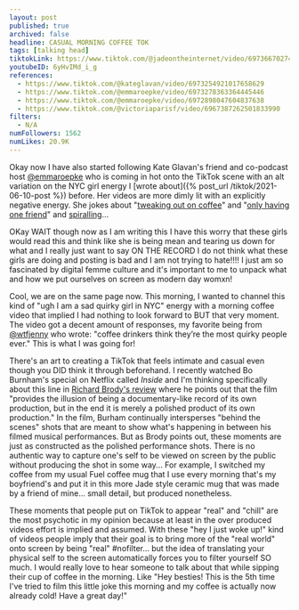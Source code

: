 ```yaml
---
layout: post
published: true
archived: false
headline: CASUAL MORNING COFFEE TOK
tags: [talking head]
tiktokLink: https://www.tiktok.com/@jadeontheinternet/video/6973667027495980294
youtubeID: 6yHvIMd_i_g
references:
  - https://www.tiktok.com/@kateglavan/video/6973254921017658629
  - https://www.tiktok.com/@emmaroepke/video/6973278363364445446
  - https://www.tiktok.com/@emmaroepke/video/6972898047604837638
  - https://www.tiktok.com/@victoriaparisf/video/6967387262501833990
filters:
  - N/A
numFollowers: 1562
numLikes: 20.9K
---
```


Okay now I have also started following Kate Glavan's friend and co-podcast host [@emmaroepke](https://www.tiktok.com/@emmaroepke?) who is coming in hot onto the TikTok scene with an alt variation on the NYC girl energy I [wrote about]({% post_url /tiktok/2021-06-10-post %}) before. Her videos are more dimly lit with an explicitly negative energy. She jokes about "[tweaking out on coffee](https://www.tiktok.com/@emmaroepke/video/6973278363364445446)" and "[only having one friend](https://www.tiktok.com/@emmaroepke/video/6971590689582861573)" and [spiralling](https://www.tiktok.com/@emmaroepke/video/6973630341445586182)... 

OKay WAIT though now as I am writing this I have this worry that these girls would read this and think like she is being mean and tearing us down for what and I really just want to say ON THE RECORD I do not think what these girls are doing and posting is bad and I am not trying to hate!!!! I just am so fascinated by digital femme culture and it's important to me to unpack what and how we put ourselves on screen as modern day womxn! 

Cool, we are on the same page now. This morning, I wanted to channel this kind of "ugh I am a sad quirky girl in NYC" energy with a morning coffee video that implied I had nothing to look forward to BUT that very moment. The video got a decent amount of responses, my favorite being from [@wtfjenny](https://www.tiktok.com/@wtfjenny?) who wrote: "coffee drinkers think they’re the most quirky people ever." This is what I was going for! 

There's an art to creating a TikTok that feels intimate and casual even though you DID think it through beforehand. I recently watched Bo Burnham's special on Netflix called *Inside* and I'm thinking specifically about this line in [Richard Brody's review](https://www.newyorker.com/culture/the-front-row/bo-burnham-and-the-possibilities-of-the-cinematic-selfie) where he points out that the film "provides the illusion of being a documentary-like record of its own production, but in the end it is merely a polished product of its own production." In the film, Burham continually intersperses "behind the scenes" shots that are meant to show what's happening in between his filmed musical performances. But as Brody points out, these moments are just as constructed as the polished performance shots. There is no authentic way to capture one's self to be viewed on screen by the public without producing the shot in some way... For example, I switched my coffee from my usual Fuel coffee mug that I use every morning that's my boyfriend's and put it in this more Jade style ceramic mug that was made by a friend of mine... small detail, but produced nonetheless. 

These moments that people put on TikTok to appear "real" and "chill" are the most psychotic in my opinion because at least in the over produced videos effort is implied and assumed. With these "hey I just woke up!" kind of videos people imply that their goal is to bring more of the "real world" onto screen by being "real" #nofilter... but the idea of translating your physical self to the screen automatically forces you to filter yourself SO much. I would really love to hear someone to talk about that while sipping their cup of coffee in the morning. Like "Hey besties! This is the 5th time I've tried to film this little joke this morning and my coffee is actually now already cold! Have a great day!"


